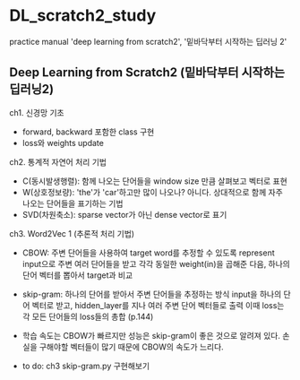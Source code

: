 # DL_scratch2_study
practice manual 'deep learning from scratch2', '밑바닥부터 시작하는 딥러닝 2'

## Deep Learning from Scratch2 (밑바닥부터 시작하는 딥러닝2)

ch1. 신경망 기초
  - forward, backward 포함한 class 구현
  - loss와 weights update

ch2. 통계적 자연어 처리 기법
  - C(동시발생행렬): 함께 나오는 단어들을 window size 만큼 살펴보고 벡터로 표현
  - W(상호정보량): 'the'가 'car'하고만 많이 나오나? 아니다. 상대적으로 함께 자주 나오는 단어들을 표기하는 기법
  - SVD(차원축소): sparse vector가 아닌 dense vector로 표기
  
ch3. Word2Vec 1 (추론적 처리 기법)
  - CBOW: 주변 단어들을 사용하여 target word를 추정할 수 있도록 represent
      input으로 주변 여러 단어들을 받고 각각 동일한 weight(in)을 곱해준 다음, 하나의 단어 벡터를 뽑아서 target과 비교
  - skip-gram: 하나의 단어를 받아서 주변 단어들을 추정하는 방식
      input을 하나의 단어 벡터로 받고, hidden_layer를 지나 여러 주변 단어 벡터들로 출력
      이때 loss는 각 모든 단어들의 loss들의 총합 (p.144)
  - 학습 속도는 CBOW가 빠르지만 성능은 skip-gram이 좋은 것으로 알려져 있다. 손실을 구해야할 벡터들이 많기 때문에 CBOW의 속도가 느리다.

  - to do: ch3 skip-gram.py 구현해보기